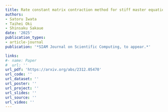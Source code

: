 ```yaml
---
title: Rate constant matrix contraction method for stiff master equations with detailed balance
authors:
- Satoru Iwata
- Taihei Oki
- Shinsaku Sakaue
date: '2025'
publication_types:
- article-journal
publication: '*SIAM Journal on Scientific Computing, to appear.*'

links:
#- name: Paper
#  url: ''
url_pdf: 'https://arxiv.org/abs/2312.05470'
url_code: ''
url_dataset: ''
url_poster: ''
url_project: ''
url_slides: ''
url_source: ''
url_video: ''
---
```

